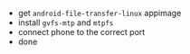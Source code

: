 - get `android-file-transfer-linux` appimage
- install `gvfs-mtp` and `mtpfs`
- connect phone to the correct port
- done
